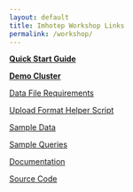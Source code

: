 ```yaml
---
layout: default
title: Imhotep Workshop Links
permalink: /workshop/
---
```


**[Quick Start Guide](/imhotep/docs/quick-start)**

**[Demo Cluster](http://demo.imhotep.works/iql/)**

[Data File Requirements](/imhotep/docs/data-file-requirements/)

[Upload Format Helper Script](/imhotep/docs/imhotep_helper/)

[Sample Data](/imhotep/docs/sample-data)

[Sample Queries](/imhotep/docs/sample-queries)

[Documentation](/imhotep)

[Source Code](https://github.com/indeedeng/imhotep)

